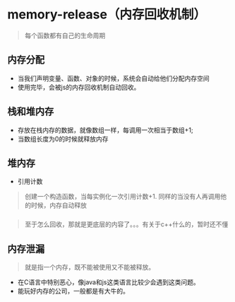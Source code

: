 # memory-release（内存回收机制）
> 每个函数都有自己的生命周期
## 内存分配
- 当我们声明变量、函数、对象的时候，系统会自动给他们分配内存空间
- 使用完毕，会被js的内存回收机制自动回收。
## 栈和堆内存
- 存放在栈内存的数据，就像数组一样，每调用一次相当于数组+1;
- 当数组长度为0的时候就释放内存
## 堆内存
- 引用计数
> 创建一个构造函数，当每实例化一次引用计数+1.
> 同样的当没有人再调用他的时候，内存自动释放
###
> 至于怎么回收，那就是更底层的内容了。。。有关于c++什么的，暂时还不懂
## 内存泄漏
> 就是指一个内存，既不能被使用又不能被释放。
- 在C语言中特别恶心，像java和js这类语言比较少会遇到这类问题。
- 能玩好内存的公司，一般都是有大牛的。











